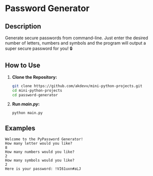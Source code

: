 # Password Generator

## Description
Generate secure passwords from command-line. Just enter the desired number of letters, numbers and symbols and the program will output a super secure password for you! 🔒

## How to Use
1. **Clone the Repository:**
    ```bash
    git clone https://github.com/akdevv/mini-python-projects.git
    cd mini-python-projects
    cd password-generator
    ```
2. **Run _main.py_:**
    ```bash
    python main.py
    ```

## Examples
```
Welcome to the PyPassword Generator!
How many letter would you like?
8
How many numbers would you like?
2
How many symbols would you like?
2
Here is your password: !VI61uxn#aLJ
```